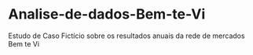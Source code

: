 # Analise-de-dados-Bem-te-Vi
Estudo de Caso Fictício sobre os resultados anuais da rede de mercados Bem te Vi
